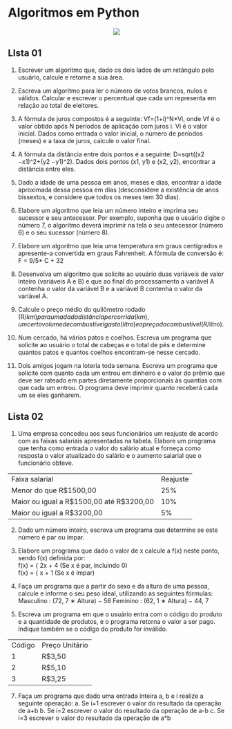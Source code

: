 # Algoritmos em Python

<p align="center">
<img src="http://img.shields.io/static/v1?label=STATUS&message=EM%20DESENVOLVIMENTO&color=GREEN&style=for-the-badge"/>
</p>

## LIsta 01

1. Escrever um algoritmo que, dado os dois lados de um retângulo pelo usuário,
calcule e retorne a sua área.


2. Escreva um algoritmo para ler o número de votos brancos, nulos e válidos.
Calcular e escrever o percentual que cada um representa em relação ao total
de eleitores.


3. A fórmula de juros compostos é a seguinte: Vf=(1+i)^N*Vi, onde Vf é o valor
obtido após N períodos de aplicação com juros i. Vi é o valor inicial. Dados
como entrada o valor inicial, o número de períodos (meses) e a taxa de juros,
calcule o valor final.


4. A fórmula da distância entre dois pontos é a seguinte:
D=sqrt((x2 −x1)^2+(y2 −y1)^2).
Dados dois pontos (x1, y1) e (x2, y2), encontrar a distância entre eles.


5. Dado a idade de uma pessoa em anos, meses e dias, encontrar a idade
aproximada dessa pessoa em dias (desconsidere a existência de anos
bissextos, e considere que todos os meses tem 30 dias).


6. Elabore um algoritmo que leia um número inteiro e imprima seu sucessor e
seu antecessor. Por exemplo, suponha que o usuário digite o número 7, o
algoritmo deverá imprimir na tela o seu antecessor (número 6) e o seu
sucessor (número 8).


7. Elabore um algoritmo que leia uma temperatura em graus centígrados e
apresente-a convertida em graus Fahrenheit. A fórmula de conversão é: F = 9/5* C + 32


8. Desenvolva um algoritmo que solicite ao usuário duas variáveis de valor inteiro
(variáveis A e B) e que ao final do processamento a variável A contenha o valor
da variável B e a variável B contenha o valor da variável A.


9. Calcule o preço médio do quilômetro rodado (R$/km) para uma dada
distância percorrida (km), um certo volume de combustível gasto (litro) e o
preço do combustível (R$/litro).


10. Num cercado, há vários patos e coelhos. Escreva um programa que solicite ao usuário o total de cabeças e o total de pés e determine quantos patos e
quantos coelhos encontram-se nesse cercado.


11. Dois amigos jogam na loteria toda semana. Escreva um programa que solicite
com quanto cada um entrou em dinheiro e o valor do prêmio que deve ser
rateado em partes diretamente proporcionais às quantias com que cada um
entrou. O programa deve imprimir quanto receberá cada um se eles
ganharem.


## Lista 02
1. Uma empresa concedeu aos seus funcionários um reajuste de acordo com as
faixas salariais apresentadas na tabela. Elabore um programa que tenha como
entrada o valor do salário atual e forneça como resposta o valor atualizado do
salário e o aumento salarial que o funcionário obteve.
<table>
<tr>
    <td>Faixa salarial</td>
    <td>Reajuste</td>
</tr>
<tr>
    <td>Menor do que R$1500,00</td>
    <td>25%</td>
</tr>
<tr>
    <td>Maior ou igual a R$1500,00 até R$3200,00</td>
    <td>10%</td>
</tr>
<tr>
    <td>Maior ou igual a R$3200,00</td>
    <td>5%</td>
</tr>
</table>


2. Dado um número inteiro, escreva um programa que determine se este
número é par ou ímpar.


3. Elabore um programa que dado o valor de x calcule a f(x) neste ponto, sendo
f(x) definida por: <br/>
f(x) = { 2x + 4   (Se x é par, incluindo 0)<br/>
f(x) = { x + 1 (Se x é ímpar)


4. Faça um programa que a partir do sexo e da altura de uma pessoa, calcule e
informe o seu peso ideal, utilizando as seguintes fórmulas:
Masculino : (72, 7 ∗ Altura) − 58
Feminino : (62, 1 ∗ Altura) − 44, 7


5. Escreva um programa em que o usuário entra com o código do produto e a
quantidade de produtos, e o programa retorna o valor a ser pago. Indique
também se o código do produto for inválido.

<table>
<tr>
    <td>Código</td>
    <td>Preço Unitário</td>
</tr>
<tr>
    <td>1</td>
    <td>R$3,50</td>
</tr>
<tr>
    <td>2</td>
    <td>R$5,10</td>
</tr>
<tr>
    <td>3</td>
    <td>R$3,25</td>
</tr>
</table>


7. Faça um programa que dado uma entrada inteira a, b e i realize a seguinte
operação:
a. Se i=1 escrever o valor do resultado da operação de a+b
b. Se i=2 escrever o valor do resultado da operação de a-b
c. Se i=3 escrever o valor do resultado da operação de a*b

